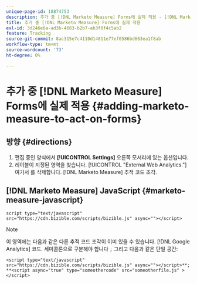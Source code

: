 ```yaml
---
unique-page-id: 18874753
description: 추가 중 [!DNL Marketo Measure] Forms에 실제 적용 - [!DNL Marketo Measure] - 제품 설명서
title: 추가 중 [!DNL Marketo Measure] Forms에 실제 적용
exl-id: 3d246e6a-ad3b-4683-b2b7-ab3f0f4c5ab2
feature: Tracking
source-git-commit: 8ac315e7c4110d14811e77ef0586bd663ea1f8ab
workflow-type: tm+mt
source-wordcount: '73'
ht-degree: 0%

---
```


# 추가 중 [!DNL Marketo Measure] Forms에 실제 적용 {#adding-marketo-measure-to-act-on-forms}

## 방향 {#directions}

1. 편집 중인 양식에서 **[!UICONTROL Settings]** 오른쪽 모서리에 있는 옵션입니다.
1. 레이블이 지정된 영역을 찾습니다. [!UICONTROL "External Web Analytics."] 여기서 를 삭제합니다. [!DNL Marketo Measure] 추적 코드 조각.

## [!DNL Marketo Measure] JavaScript {#marketo-measure-javascript}

`script type="text/javascript" src="https://cdn.bizible.com/scripts/bizible.js" async=""></script>`

>[!NOTE]
>
>이 영역에는 다음과 같은 다른 추적 코드 조각이 이미 있을 수 있습니다. [!DNL Google Analytics] 코드. 세미콜론으로 구분해야 합니다 `;` 그리고 다음과 같은 단일 공간:
>
>`<script type="text/javascript" src="https://cdn.bizible.com/scripts/bizible.js" async=""></script>**; **<script async="true" type="someothercode" src="someotherfile.js" ></script>`
